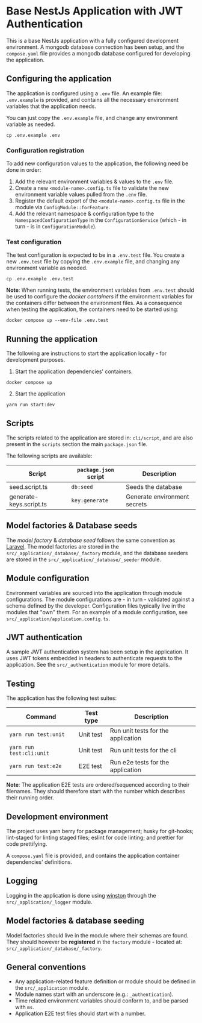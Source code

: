 # Base NestJs Application with JWT Authentication

This is a base NestJs application with a fully configured development environment. A mongodb database connection has been setup, and the `compose.yaml` file provides a mongodb database configured for developing the application.

## Configuring the application

The application is configured using a `.env` file. An example file: `.env.example` is provided, and contains all the necessary environment variables that the application needs.

You can just copy the `.env.example` file, and change any environment variable as needed.

```shell
cp .env.example .env
```

### Configuration registration

To add new configuration values to the application, the following need be done in order:

1. Add the relevant environment variables & values to the `.env` file.
2. Create a new `<module-name>.config.ts` file to validate the new environment variable values pulled from the `.env` file.
3. Register the default export of the `<module-name>.config.ts` file in the module via `ConfigModule::forFeature`.
4. Add the relevant namespace & configuration type to the `NamespacedConfigurationType` in the `ConfigurationService` (which - in turn - is in `ConfigurationModule`).

### Test configuration

The test configuration is expected to be in a `.env.test` file. You create a new `.env.test` file by copying the `.env.example` file, and changing any environment variable as needed.

```shell
cp .env.example .env.test
```

**Note**: When running tests, the environment variables from `.env.test` should be used to configure the _docker containers_ if the environment variables for the containers differ between the environment files. As a consequence when testing the application, the containers need to be started using:

```shell
docker compose up --env-file .env.test
```

## Running the application

The following are instructions to start the application locally - for development purposes.

1. Start the application dependencies' containers.

```shell
docker compose up
```

2. Start the application

```shell
yarn run start:dev
```

## Scripts

The scripts related to the application are stored in: `cli/script`, and are also present in the `scripts` section the main `package.json` file.

The following scripts are available:

| Script                  | `package.json` script | Description                  |
| ----------------------- | --------------------- | ---------------------------- |
| seed.script.ts          | `db:seed`             | Seeds the database           |
| generate-keys.script.ts | `key:generate`        | Generate environment secrets |

## Model factories & Database seeds

The _model factory_ & _database seed_ follows the same convention as [Laravel](https://laravel.com/docs/master/seeding).
The model factories are stored in the `src/_application/_database/_factory` module, and the database seeders are stored in the `src/_application/_database/_seeder` module.

## Module configuration

Environment variables are sourced into the application through module configurations. The module configurations are - in turn - validated against a schema defined by the developer. Configuration files typically live in the modules that "own" them. For an example of a module configuration, see `src/_application/application.config.ts`.

## JWT authentication

A sample JWT authentication system has been setup in the application. It uses JWT tokens embedded in headers to authenticate requests to the application. See the `src/_authentication` module for more details.

## Testing

The application has the following test suites:

| Command                  | Test type | Description                        |
| ------------------------ | --------- | ---------------------------------- |
| `yarn run test:unit`     | Unit test | Run unit tests for the application |
| `yarn run test:cli:unit` | Unit test | Run unit tests for the cli         |
| `yarn run test:e2e`      | E2E test  | Run e2e tests for the application  |

**Note**: The application E2E tests are ordered/sequenced according to their filenames. They should therefore start with the number which describes their running order.

## Development environment

The project uses yarn berry for package management; husky for git-hooks; lint-staged for linting staged files; eslint for code linting; and prettier for code prettifying.

A `compose.yaml` file is provided, and contains the application container dependencies' definitions.

## Logging

Logging in the application is done using [winston](https://github.com/winstonjs/winston) through the `src/_application/_logger` module.

## Model factories & database seeding

Model factories should live in the module where their schemas are found. They should however be **registered** in the `factory` module - located at: `src/_application/_database/_factory`.

## General conventions

- Any application-related feature definition or module should be defined in the `src/_application` module.
- Module names start with an underscore (e.g.: `_authentication`).
- Time related environment variables should conform to, and be parsed with `ms`.
- Application E2E test files should start with a number.
